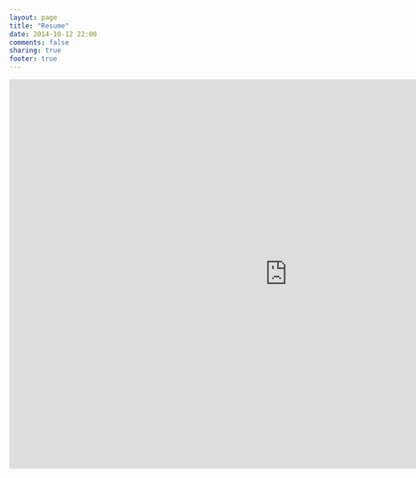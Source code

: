 ```yaml
---
layout: page
title: "Resume"
date: 2014-10-12 22:00
comments: false
sharing: true
footer: true
---
```


<iframe src="http://docs.google.com/gview?
url=https://github.com/kapoorabhish/resume/blob/master/Abhishek_Resume.pdf?raw=true&embedded=true" style="width:1000px;
height:700px;margin : 0 auto; display : block;" frameborder="0"></iframe>

